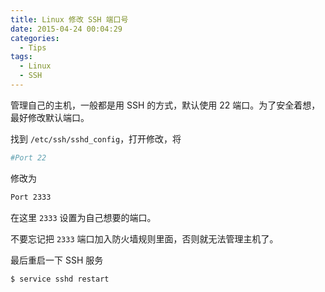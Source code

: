 ```yaml
---
title: Linux 修改 SSH 端口号
date: 2015-04-24 00:04:29
categories:
  - Tips
tags:
  - Linux
  - SSH
---
```


管理自己的主机，一般都是用 SSH 的方式，默认使用 22 端口。为了安全着想，最好修改默认端口。

找到 `/etc/ssh/sshd_config`，打开修改，将
``` bash
#Port 22
```

修改为
``` bash
Port 2333
```

在这里 `2333` 设置为自己想要的端口。

不要忘记把 `2333` 端口加入防火墙规则里面，否则就无法管理主机了。

最后重启一下 SSH 服务
``` bash
$ service sshd restart
```
